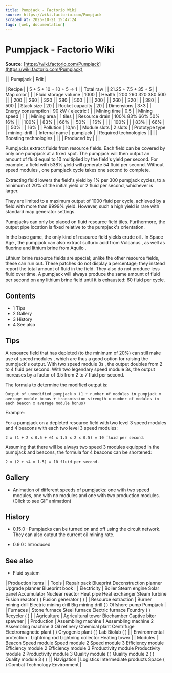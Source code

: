 ```yaml
---
title: Pumpjack - Factorio Wiki
source: https://wiki.factorio.com/Pumpjack
scraped_at: 2025-10-21 15:47:24
tags: [web, documentation]
---
```


# Pumpjack - Factorio Wiki

**Source:** [https://wiki.factorio.com/Pumpjack](https://wiki.factorio.com/Pumpjack)


|  | Pumpjack | Edit |

| Recipe |
| 5 + 5 + 10 + 10 + 5 → 1 |
| Total raw |
| 21.25 + 7.5 + 35 + 5 |
| Map color |  |
| Fluid storage volume | 1000 |
| Health | 200 260 320 380 500 |  |  | 200 |  | 260 |  | 320 |  | 380 |  | 500 |
|  |  | 200 |
|  | 260 |  | 320 |
|  | 380 |  | 500 |
| Stack size | 20 |
| Rocket capacity | 20 |
| Dimensions | 3×3 |
| Energy consumption | 90 kW ( electric ) |
| Mining time | 0.5 |
| Mining speed | 1 |
| Mining area | 1 tiles |
| Resource drain | 100% 83% 66% 50% 16% |  |  | 100% |  | 83% |  | 66% |  | 50% |  | 16% |
|  |  | 100% |
|  | 83% |  | 66% |
|  | 50% |  | 16% |
| Pollution | 10/m |
| Module slots | 2 slots |
| Prototype type | mining-drill |
| Internal name | pumpjack |
| Required technologies |
|  |
| Boosting technologies |
|  |
| Produced by |
|  |

Pumpjacks extract fluids from resource fields. Each field can be covered by only one pumpjack at a fixed spot. The pumpjack will then output an amount of fluid equal to 10 multiplied by the field's yield per second. For example, a field with 538% yield will generate 54 fluid per second. Without speed modules , one pumpjack cycle takes one second to complete.

Extracting fluid lowers the field's yield by 1% per 300 pumpjack cycles, to a minimum of 20% of the initial yield or 2 fluid per second, whichever is larger.

They are limited to a maximum output of 1000 fluid per cycle, achieved by a field with more than 9999% yield. However, such a high yield is rare with standard map generator settings.

Pumpjacks can only be placed on fluid resource field tiles. Furthermore, the output pipe location is fixed relative to the pumpjack's orientation.

In the base game, the only kind of resource field yields crude oil . In Space Age , the pumpjack can also extract sulfuric acid from Vulcanus , as well as fluorine and lithium brine from Aquilo .

Lithium brine resource fields are special; unlike the other resource fields, these can run out. These patches do not display a percentage; they instead report the total amount of fluid in the field. They also do not produce less fluid over time. A pumpjack will always produce the same amount of fluid per second on any lithium brine field until it is exhausted: 60 fluid per cycle.

## Contents

- 1 Tips
- 2 Gallery
- 3 History
- 4 See also

## Tips

A resource field that has depleted (to the minimum of 20%) can still make use of speed modules , which are thus a good option for raising the pumpjack's output. With two speed module 3s , the output doubles from 2 to 4 fluid per second. With two legendary speed module 3s, the output increases by a factor of 3.5 from 2 to 7 fluid per second.

The formula to determine the modified output is:

```
Output of unmodified pumpjack x (1 + number of modules in pumpjack x average module bonus + transmission strength x number of modules in each beacon x average module bonus)
```

Example:

For a pumpjack on a depleted resource field with two level 3 speed modules and 4 beacons with each two level 3 speed modules:

```
2 x (1 + 2 x 0.5 + √4 x 1.5 x 2 x 0.5) = 10 fluid per second.
```

Assuming that there will be always two speed 3 modules equipped in the pumpjack and beacons, the formula for 4 beacons can be shortened:

```
2 x (2 + √4 x 1.5) = 10 fluid per second.
```

## Gallery

- Animation of different speeds of pumpjacks: one with two speed modules, one with no modules and one with two production modules. (Click to see GIF animation)

## History

- 0.15.0 : Pumpjacks can be turned on and off using the circuit network. They can also output the current oil mining rate.

- 0.9.0 : Introduced

## See also

- Fluid system

| Production items |
| Tools | Repair pack Blueprint Deconstruction planner Upgrade planner Blueprint book |
| Electricity | Boiler Steam engine Solar panel Accumulator Nuclear reactor Heat pipe Heat exchanger Steam turbine Fusion reactor ( ) Fusion generator ( ) |
| Resource extraction | Burner mining drill Electric mining drill Big mining drill ( ) Offshore pump Pumpjack |
| Furnaces | Stone furnace Steel furnace Electric furnace Foundry ( ) Recycler ( ) |
| Agriculture | Agricultural tower Biochamber Captive biter spawner |
| Production | Assembling machine 1 Assembling machine 2 Assembling machine 3 Oil refinery Chemical plant Centrifuge Electromagnetic plant ( ) Cryogenic plant ( ) Lab Biolab ( ) |
| Environmental protection | Lightning rod Lightning collector Heating tower |
| Modules | Beacon Speed module Speed module 2 Speed module 3 Efficiency module Efficiency module 2 Efficiency module 3 Productivity module Productivity module 2 Productivity module 3 Quality module ( ) Quality module 2 ( ) Quality module 3 ( ) |
| Navigation | Logistics Intermediate products Space ( ) Combat Technology Environment |
